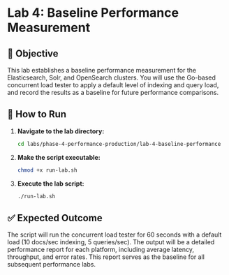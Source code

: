 # Lab 4: Baseline Performance Measurement

## 🎯 **Objective**

This lab establishes a baseline performance measurement for the Elasticsearch, Solr, and OpenSearch clusters. You will use the Go-based concurrent load tester to apply a default level of indexing and query load, and record the results as a baseline for future performance comparisons.

## 🚀 **How to Run**

1.  **Navigate to the lab directory:**
    ```bash
    cd labs/phase-4-performance-production/lab-4-baseline-performance
    ```

2.  **Make the script executable:**
    ```bash
    chmod +x run-lab.sh
    ```

3.  **Execute the lab script:**
    ```bash
    ./run-lab.sh
    ```

## ✅ **Expected Outcome**

The script will run the concurrent load tester for 60 seconds with a default load (10 docs/sec indexing, 5 queries/sec). The output will be a detailed performance report for each platform, including average latency, throughput, and error rates. This report serves as the baseline for all subsequent performance labs.
